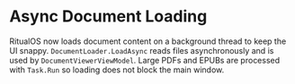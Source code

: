 # Async Document Loading

RitualOS now loads document content on a background thread to keep the UI snappy.
`DocumentLoader.LoadAsync` reads files asynchronously and is used by
`DocumentViewerViewModel`. Large PDFs and EPUBs are processed with `Task.Run` so
loading does not block the main window.
